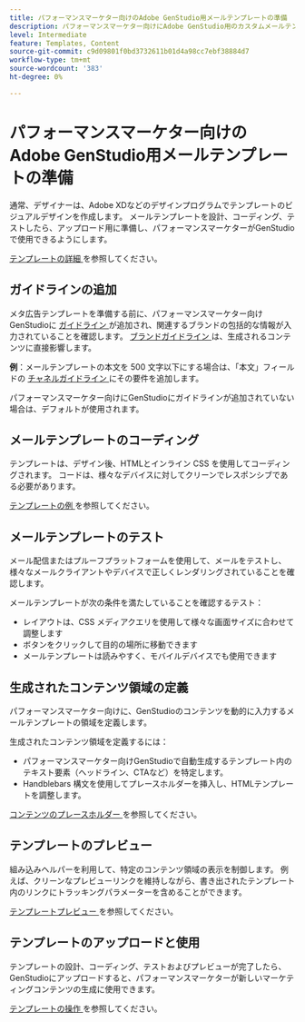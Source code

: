 ```yaml
---
title: パフォーマンスマーケター向けのAdobe GenStudio用メールテンプレートの準備
description: パフォーマンスマーケター向けにAdobe GenStudio用のカスタムメールテンプレートを作成する方法について説明します。
level: Intermediate
feature: Templates, Content
source-git-commit: c9d09801f0bd3732611b01d4a98cc7ebf38884d7
workflow-type: tm+mt
source-wordcount: '383'
ht-degree: 0%

---
```



# パフォーマンスマーケター向けのAdobe GenStudio用メールテンプレートの準備

通常、デザイナーは、Adobe XDなどのデザインプログラムでテンプレートのビジュアルデザインを作成します。 メールテンプレートを設計、コーディング、テストしたら、アップロード用に準備し、パフォーマンスマーケターがGenStudioで使用できるようにします。

[ テンプレートの詳細 ](/help/user-guide/content/use-templates.md#anatomy-of-a-template) を参照してください。

## ガイドラインの追加

メタ広告テンプレートを準備する前に、パフォーマンスマーケター向けGenStudioに [ ガイドライン ](/help/user-guide/guidelines/overview.md) が追加され、関連するブランドの包括的な情報が入力されていることを確認します。 [ ブランドガイドライン ](/help/user-guide/guidelines/brands.md) は、生成されるコンテンツに直接影響します。

**例**：メールテンプレートの本文を 500 文字以下にする場合は、「本文」フィールドの [ チャネルガイドライン ](/help/user-guide/guidelines/brands.md#channel-guidelines) にその要件を追加します。

パフォーマンスマーケター向けにGenStudioにガイドラインが追加されていない場合は、デフォルトが使用されます。

## メールテンプレートのコーディング

テンプレートは、デザイン後、HTMLとインライン CSS を使用してコーディングされます。 コードは、様々なデバイスに対してクリーンでレスポンシブである必要があります。

[ テンプレートの例 ](/help/user-guide/content/customize-template.md#template-examples) を参照してください。

## メールテンプレートのテスト

メール配信またはプルーフプラットフォームを使用して、メールをテストし、様々なメールクライアントやデバイスで正しくレンダリングされていることを確認します。

メールテンプレートが次の条件を満たしていることを確認するテスト：

* レイアウトは、CSS メディアクエリを使用して様々な画面サイズに合わせて調整します
* ボタンをクリックして目的の場所に移動できます
* メールテンプレートは読みやすく、モバイルデバイスでも使用できます

## 生成されたコンテンツ領域の定義

パフォーマンスマーケター向けに、GenStudioのコンテンツを動的に入力するメールテンプレートの領域を定義します。

生成されたコンテンツ領域を定義するには：

* パフォーマンスマーケター向けGenStudioで自動生成するテンプレート内のテキスト要素（ヘッドライン、CTAなど）を特定します。
* Handblebars 構文を使用してプレースホルダーを挿入し、HTMLテンプレートを調整します。

[ コンテンツのプレースホルダー ](/help/user-guide/content/customize-template.md#content-placeholders) を参照してください。

## テンプレートのプレビュー

組み込みヘルパーを利用して、特定のコンテンツ領域の表示を制御します。 例えば、クリーンなプレビューリンクを維持しながら、書き出されたテンプレート内のリンクにトラッキングパラメーターを含めることができます。

[ テンプレートプレビュー ](/help/user-guide/content/customize-template.md#template-preview) を参照してください。

## テンプレートのアップロードと使用

テンプレートの設計、コーディング、テストおよびプレビューが完了したら、GenStudioにアップロードすると、パフォーマンスマーケターが新しいマーケティングコンテンツの生成に使用できます。

[ テンプレートの操作 ](use-templates.md) を参照してください。
